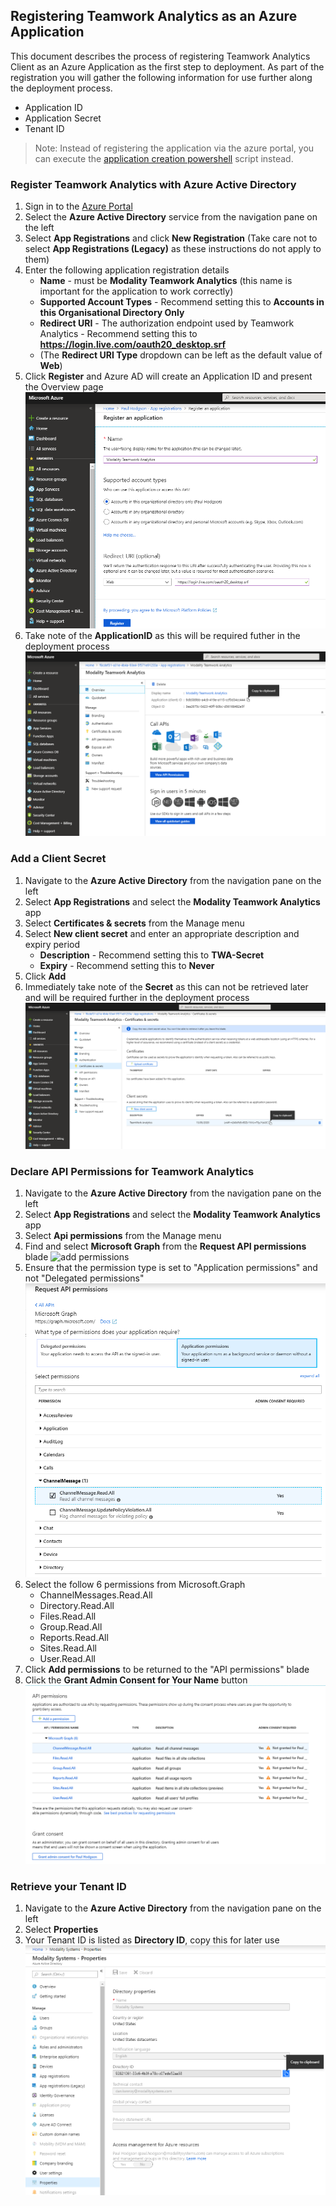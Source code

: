 ## Registering Teamwork Analytics as an Azure Application
This document describes the process of registering Teamwork Analytics Client as an Azure Application as the first step to deployment.  As part of the registration you will gather the following information for use further along the deployment process.
   * Application ID
   * Application Secret
   * Tenant ID
   
> Note: Instead of registering the application via the azure portal, you can execute the [application creation powershell](https://github.com/modalitysystems/modalitysoftware-docs/releases/download/GraphETL/AzureAppRegistrationCreate.ps1) script instead.   

### Register Teamwork Analytics with Azure Active Directory
1. Sign in to the [Azure Portal](https://azure.portal.com)
1. Select the **Azure Active Directory** service from the navigation pane on the left 
1. Select **App Registrations** and click **New Registration** (Take care not to select **App Registrations (Legacy)** as these instructions do not apply to them)
1. Enter the following application registration details
   * **Name** - must be **Modality Teamwork Analytics** (this name is important for the application to work correctly)
   * **Supported Account Types** - Recommend setting this to **Accounts in this Organisational Directory Only**
   * **Redirect URI** - The authorization endpoint used by Teamwork Analytics - Recommend setting this to **https://login.live.com/oauth20_desktop.srf** 
   * (The **Redirect URI Type** dropdown can be left as the default value of **Web**)
1. Click **Register** and Azure AD will create an Application ID and present the Overview page
![application registration](images/applicationRegistration.png)
1. Take note of the **ApplicationID** as this will be required futher in the deployment process
![overview of application](images/applicationOverview.png)

### Add a Client Secret
1. Navigate to the **Azure Active Directory** from the navigation pane on the left
1. Select **App Registrations** and select the **Modality Teamwork Analytics** app 
1. Select **Certificates & secrets** from the Manage menu
1. Select **New client secret** and enter an appropriate description and expiry period
   * **Description** - Recommend setting this to **TWA-Secret**
   * **Expiry** - Recommend setting this to **Never**
1. Click **Add**
1. Immediately take note of the **Secret** as this can not be retrieved later and will be required further in the deployment process
![team work secret](images/teamworkSecrets.png)

### Declare API Permissions for Teamwork Analytics
1. Navigate to the **Azure Active Directory** from the navigation pane on the left
1. Select **App Registrations** and select the **Modality Teamwork Analytics** app 
1. Select **Api permissions** from the Manage menu
1. Find and select **Microsoft Graph** from the **Request API permissions** blade
![add permissions](images/reuqestGraphPermissions.png)
1. Ensure that the permission type is set to "Application permissions" and not "Delegated permissions"
![set permission type](images/permissionTypes.png)
1. Select the follow 6 permissions from Microsoft.Graph
   * ChannelMessages.Read.All
   * Directory.Read.All
   * Files.Read.All
   * Group.Read.All
   * Reports.Read.All
   * Sites.Read.All
   * User.Read.All
1. Click **Add permissions** to be returned to the "API permissions" blade
1. Click the **Grant Admin Consent for Your Name** button
![permissions summary](images/apiPermissions.png)

### Retrieve your Tenant ID
1. Navigate to the **Azure Active Directory** from the navigation pane on the left
1. Select **Properties** 
1. Your Tenant ID is listed as **Directory ID**, copy this for later use
![tenant id](images/getTennantId.png)

